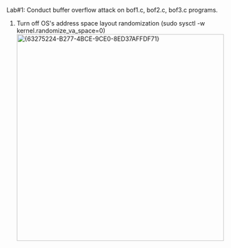 Lab#1: Conduct buffer overflow attack on bof1.c, bof2.c, bof3.c programs.
1. Turn off OS's address space layout randomization (sudo sysctl -w kernel.randomize_va_space=0)
   <img width="480" alt="{63275224-B277-4BCE-9CE0-8ED37AFFDF71}" src="https://github.com/user-attachments/assets/a570f023-3549-4998-be66-3523baccc2c4">

   
